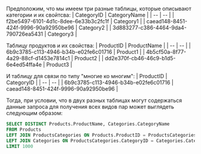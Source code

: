 Предположим, что мы имеем три разные таблицы, которые описывают категории и их свойтсва:
| CategoryID | CategoryName |
| -- | -- |
| f2be5497-6101-4d1c-8dee-6e33b3c2fc1f | Category1 |
| caead148-8451-424f-9996-90a92950be96 | Category2 |
| 3d883277-c386-4464-9da4-790726ea5431 | Category3 |

Таблицу продуктов и их свойства:
| ProductID | ProductName |
| -- | -- |
| 6b9c3785-c113-4946-b34b-e02fe6c01716 | Product1 |
| 4b5cf50a-8f77-4a29-88cf-d1453e7814c1 | Product2 |
| dd2e370f-cb46-46c9-b1d5-6e4ed54ffa4e | Product3 |

И таблицу для связи по типу "многие ко многим":
| ProductID | CategoryID |
| -- | -- |
| 6b9c3785-c113-4946-b34b-e02fe6c01716 | caead148-8451-424f-9996-90a92950be96 |

Тогда, при условии, что в двух разных таблицах могут содержаться данные запроса для получения всех видов пар может выглядеть следующим образом:

```sql
SELECT DISTINCT Products.ProductName, Categories.CategoryName 
FROM Products
LEFT JOIN ProductsCategories ON Products.ProductID = ProductsCategories.ProductID
LEFT JOIN Categories ON ProductsCategories.CategoryID = Categories.CategoryID
LIMIT 1000
```
